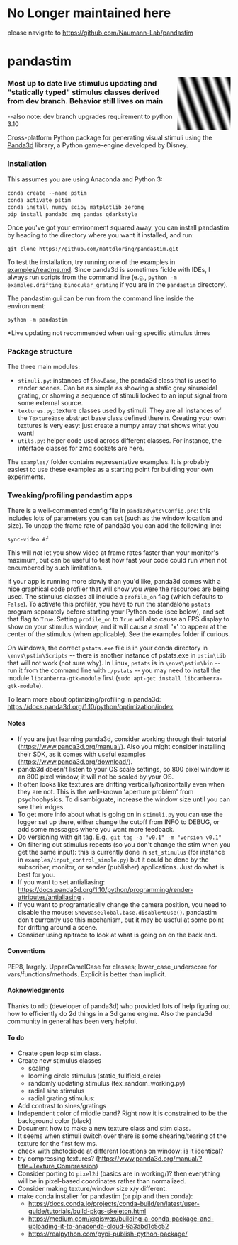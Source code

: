 # No Longer maintained here
please navigate to https://github.com/Naumann-Lab/pandastim


# pandastim
<img align = "right" width = "120" src=".\resources\omr_sin_example.png ">




















### Most up to date live stimulus updating and "statically typed" stimulus classes derived from dev branch. Behavior still lives on main
--also note: dev branch upgrades requirement to python 3.10




Cross-platform Python package for generating visual stimuli using the [Panda3d](https://www.panda3d.org/) library, a Python game-engine developed by Disney.

### Installation
This assumes you are using Anaconda and Python 3:

    conda create --name pstim
    conda activate pstim
    conda install numpy scipy matplotlib zeromq
    pip install panda3d zmq pandas qdarkstyle

Once you've got your environment squared away, you can install pandastim by heading to the directory where you want it installed, and run:    

    git clone https://github.com/mattdloring/pandastim.git

To test the installation, try running one of the examples in [examples/readme.md](examples/readme.md). Since panda3d is sometimes fickle with IDEs, I always run scripts from the command line (e.g., `python -m examples.drifting_binocular_grating` if you are in the `pandastim` directory).

The pandastim gui can be run from the command line inside the environment:
    
    python -m pandastim

*Live updating not recommended when using specific stimulus times




### Package structure
The three main modules:
- `stimuli.py`: instances of `ShowBase`, the panda3d class that is used to render scenes.  Can be as simple as showing a static grey sinusoidal grating, or showing a sequence of stimuli locked to an input signal from some external source.
- `textures.py`: texture classes used by stimuli. They are all instances of the `TextureBase` abstract base class defined therein. Creating your own textures is very easy: just create a numpy array that shows what you want!
- `utils.py`: helper code used across different classes. For instance, the interface classes for zmq sockets are here.

The `examples/` folder contains representative examples. It is probably easiest to use these examples as a starting point for building your own experiments.

### Tweaking/profiling pandastim apps
There is a well-commented config file in `panda3d\etc\Config.prc`: this includes lots of parameters you can set (such as the window location and size). To uncap the frame rate of panda3d you can add the following line:

    sync-video #f

This will *not* let you show video at frame rates faster than your monitor's maximum, but can be useful to test how fast your code could run when not encumbered by such limitations.

If your app is running more slowly than you'd like, panda3d comes with a nice graphical code profiler that will show you were the resources are being used. The stimulus classes all include a `profile_on` flag (which defaults to `False`). To activate this profiler, you have to run the standalone `pstats` program separately before starting your Python code (see below), and set that flag to `True`. Setting `profile_on` to `True` will also cause an FPS display to show on your stimulus window, and it will cause a small 'x' to appear at the center of the stimulus (when applicable). See the examples folder if curious.

On Windows, the correct `pstats.exe` file is in your conda directory in `\envs\pstim\Scripts` -- there is another instance of pstats.exe in `pstim\Lib` that will not work (not sure why). In Linux, `pstats` is in `\envs\pstim\bin` -- run it from the command line with `./pstats` -- you may need to install the module `libcanberra-gtk-module` first (`sudo apt-get install libcanberra-gtk-module`).

To learn more about optimizing/profiling in panda3d: https://docs.panda3d.org/1.10/python/optimization/index

#### Notes
- If you are just learning panda3d, consider working through their tutorial (https://www.panda3d.org/manual/). Also you might consider installing their SDK, as it comes with useful examples (https://www.panda3d.org/download/).
- panda3d doesn't listen to your OS scale settings, so 800 pixel window is an 800 pixel window, it will not be scaled by your OS.
- It often looks like textures are drifting vertically/horizontally even when they are not. This is the well-known 'aperture problem' from psychophysics. To disambiguate, increase the window size until you can see their edges.
- To get more info about what is going on in `stimuli.py` you can use the logger set up there, either change the cutoff from INFO to DEBUG, or add some messages where you want more feedback.
- Do versioning with git tag. E.g., `git tag -a "v0.1" -m "version v0.1"`
- On filtering out stimulus repeats (so you don't change the stim when you get the same input): this is currently done in `set_stimulus` (for instance in `examples/input_control_simple.py`) but it could be done by the subscriber, monitor, or sender (publisher) applications. Just do what is best for you.
- If you want to set antialiasing: https://docs.panda3d.org/1.10/python/programming/render-attributes/antialiasing .
- If you want to programatically change the camera position, you need to disable the mouse: `ShowBaseGlobal.base.disableMouse()`. pandastim don't currently use this mechanism, but it may be useful at some point for drifting around a scene.
- Consider using apitrace to look at what is going on on the back end.

#### Conventions
PEP8, largely. UpperCamelCase for classes; lower_case_underscore for vars/functions/methods. Explicit is better than implicit.

#### Acknowledgments
Thanks to rdb (developer of panda3d) who provided lots of help figuring out how to efficiently do 2d things in a 3d game engine. Also the panda3d community in general has been very helpful.

#### To do

- Create open loop stim class.
- Create new stimulus classes
    - scaling
    - looming circle stimulus (static_fullfield_circle)
    - randomly updating stimulus (tex_random_working.py)
    - radial sine stimulus
    - radial grating stimulus:
- Add contrast to sines/gratings
- Independent color of middle band? Right now it is constrained to be the background color (black)
- Document how to make a new texture class and stim class.
- It seems when stimuli switch over there is some shearing/tearing of the texture for the first few ms.
- check with photodiode at different locations on window: is it identical?
- try compressing textures? (https://www.panda3d.org/manual/?title=Texture_Compression)
- Consider porting to `pixel2d` (basics are in working/)? then everything will be in pixel-based coordinates rather than normalized.
-  Consider making texture/window size x/y different.
- make conda installer for pandastim (or pip and then conda):
    - https://docs.conda.io/projects/conda-build/en/latest/user-guide/tutorials/build-pkgs-skeleton.html
    - https://medium.com/@giswqs/building-a-conda-package-and-uploading-it-to-anaconda-cloud-6a3abd1c5c52
    - https://realpython.com/pypi-publish-python-package/
